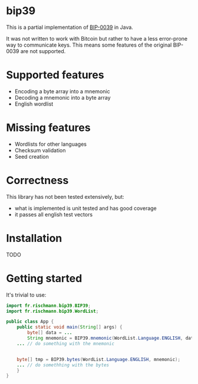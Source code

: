 bip39
=====

This is a partial implementation of [BIP-0039](https://github.com/bitcoin/bips/blob/master/bip-0039.mediawiki) in Java.

It was not written to work with Bitcoin but rather to have a less error-prone way to communicate keys. This means some features of the original BIP-0039 are not supported.

Supported features
==================

* Encoding a byte array into a mnemonic
* Decoding a mnemonic into a byte array
* English wordlist

Missing features
================

* Wordlists for other languages
* Checksum validation
* Seed creation

Correctness
===========

This library has not been tested extensively, but:

* what is implemented is unit tested and has good coverage
* it passes all english test vectors

Installation
============

TODO

Getting started
===============

It's trivial to use:

```java
import fr.rischmann.bip39.BIP39;
import fr.rischmann.bip39.WordList;

public class App {
    public static void main(String[] args) {
        byte[] data = ...
        String mnemonic = BIP39.mnemonic(WordList.Language.ENGLISH, data);
	... // do something with the mnemonic


	byte[] tmp = BIP39.bytes(WordList.Language.ENGLISH, mnemonic);
	... // do somethhing with the bytes
    }
}
```
